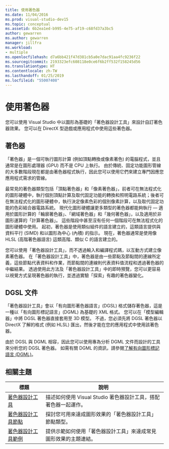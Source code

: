 ```yaml
---
title: 使用著色器
ms.date: 11/04/2016
ms.prod: visual-studio-dev15
ms.topic: conceptual
ms.assetid: 6b2ea1ed-b995-4e75-af19-c68fd37a3bc5
author: gewarren
ms.author: gewarren
manager: jillfra
ms.workload:
- multiple
ms.openlocfilehash: d7a6bb421f47d381cb5a0e7dac91aa4fc9236f22
ms.sourcegitcommit: 2193323efc608118e0ce6f6b2ff532f158245d56
ms.translationtype: HT
ms.contentlocale: zh-TW
ms.lasthandoff: 01/25/2019
ms.locfileid: "55007408"
---
```

# <a name="work-with-shaders"></a>使用著色器

您可以使用 Visual Studio 中以圖形為基礎的「著色器設計工具」來設計自訂著色器效果。 您可以在 DirectX 型遊戲或應用程式中使用這些著色器。

## <a name="shaders"></a>著色器

「著色器」是一個可執行圖形計算 (例如頂點轉換或像素著色) 的電腦程式，並且通常是在圖形處理器 (GPU) 而不是 CPU 上執行。 由於傳統、固定功能圖形管線的大多數階段現在都是由著色器程式執行，因此您可以使用它們來建立專門因應您應用程式需求的管線。

最常見的著色器類型包括「頂點著色器」和「像素著色器」，前者可在無法程式化的圖形硬體中，執行個別頂點計算及取代固定功能的轉換和照明電路系統；後者可在無法程式化的圖形硬體中，執行決定像素色彩的個別像素計算，以及取代固定功能的色彩結合器電路系統。 現代化圖形硬體讓更多類型的著色器都能夠執行 — 適用於圖形計算的「輪廓著色器」、「網域著色器」和「幾何著色器」，以及適用於非圖形運算的「計算著色器」。 這些階段中甚至沒有任何一個階段可在無法程式化的圖形硬體中使用。 起初，著色器是使用類似組件的語言建立的，這類語言提供與資料平行 (SIMD) 和以圖形為中心 (內積) 的指示。 現在，著色器通常是使用像 HLSL (高階著色器語言) 這類高階、類似 C 的語言建立的。

您可以使用「著色器設計工具」，而不透過輸入和編譯程式碼，以互動方式建立像素著色器。 在「著色器設計工具」中，著色器是由一些節點及節點間的連線所定義，這些節點代表資料和作業，而節點間的連線則代表資料值流程和透過著色器的中繼結果。 透過使用此方法及「著色器設計工具」中的即時預覽，您可以更容易以視覺方式呈現著色器的執行，並透過實驗「探索」有趣的著色器變化。

## <a name="dgsl-documents"></a>DGSL 文件

「著色器設計工具」會以「有向圖形著色器語言」(DGSL) 格式儲存著色器，這是一種以「有向圖形標記語言」(DGML) 為基礎的 XML 格式。 您可以在「模型編輯器」中將 DGSL 著色器直接套用至 3D 模型。 不過，您必須先將 DGSL 著色器以 DirectX 了解的格式 (例如 HLSL) 匯出，然後才能在您的應用程式中使用該著色器。

由於 DGSL 與 DGML 相容，因此您可以使用專為分析 DGML 文件而設計的工具來分析您的 DGSL 著色器。 如需有關 DGML 的資訊，請參閱[了解有向圖形標記語言 (DGML)](../modeling/customize-code-maps-by-editing-the-dgml-files.md)。

## <a name="related-topics"></a>相關主題

|標題|說明|
|-----------|-----------------|
|[著色器設計工具](../designers/shader-designer.md)|描述如何使用 Visual Studio 著色器設計工具，搭配著色器一起運作。|
|[著色器設計工具節點](../designers/shader-designer-nodes.md)|探討您可用來達成圖形效果的「著色器設計工具」節點類型。|
|[著色器設計工具範例](../designers/shader-designer-examples.md)|提供示範如何使用「著色器設計工具」來達成常見圖形效果的主題連結。|